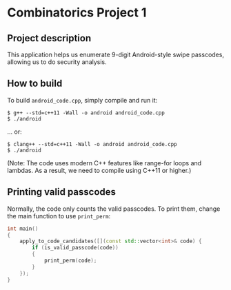 # Combinatorics Project 1

## Project description

This application helps us enumerate 9-digit Android-style swipe passcodes, allowing us to do security analysis.

## How to build

To build `android_code.cpp`, simply compile and run it:

```
$ g++ --std=c++11 -Wall -o android android_code.cpp
$ ./android
```

... or:

```
$ clang++ --std=c++11 -Wall -o android android_code.cpp
$ ./android
```

(Note: The code uses modern C++ features like range-for loops and lambdas. As a result, we need to compile using C++11 or higher.)

## Printing valid passcodes

Normally, the code only counts the valid passcodes. To print them, change the main function to use `print_perm`:

```c++
int main()
{
    apply_to_code_candidates([](const std::vector<int>& code) {
        if (is_valid_passcode(code))
        {
            print_perm(code);
        }
    });
}
```